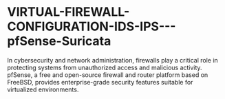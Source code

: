 # VIRTUAL-FIREWALL-CONFIGURATION-IDS-IPS---pfSense-Suricata
In cybersecurity and network administration, firewalls play a critical role in protecting systems from unauthorized access and malicious activity. pfSense, a free and open-source firewall and router platform based on FreeBSD, provides enterprise-grade security features suitable for virtualized environments. 
